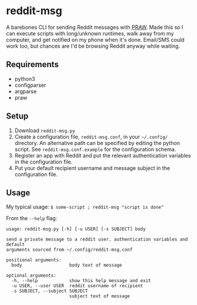 # reddit-msg

A barebones CLI for sending Reddit messages with [PRAW](https://praw.readthedocs.io). Made this so I can execute scripts with long/unknown runtimes, walk away from my computer, and get notified on my phone when it's done. Email/SMS could work too, but chances are I'd be browsing Reddit anyway while waiting. 

## Requirements

- python3
- configparser
- argparse
- praw

## Setup

1. Download `reddit-msg.py`
2. Create a configuration file, `reddit-msg.conf`, in your `~/.config/` directory. An alternative path can be specified by editing the python script. See `reddit-msg.conf.example` for the configuration schema.
3. Register an app with Reddit and put the relevant authentication variables in the configuration file.
4. Put your default recipient username and message subject in the configuration file.

## Usage

My typical usage: `$ some-script ; reddit-msg "script is done"`

From the `--help` flag:

	usage: reddit-msg.py [-h] [-u USER] [-s SUBJECT] body

	send a private message to a reddit user. authentication variables and default
	arguments sourced from ~/.config/reddit-msg.conf

	positional arguments:
	  body                  body text of message

	optional arguments:
	  -h, --help            show this help message and exit
	  -u USER, --user USER  reddit username of recipient
	  -s SUBJECT, --subject SUBJECT
							subject text of message


